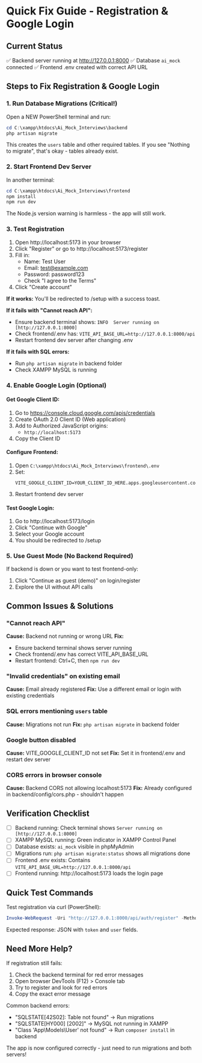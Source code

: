 # Quick Fix Guide - Registration & Google Login

## Current Status
✅ Backend server running at http://127.0.0.1:8000
✅ Database `ai_mock` connected
✅ Frontend .env created with correct API URL

## Steps to Fix Registration & Google Login

### 1. Run Database Migrations (Critical!)
Open a NEW PowerShell terminal and run:
```powershell
cd C:\xampp\htdocs\Ai_Mock_Interviews\backend
php artisan migrate
```

This creates the `users` table and other required tables. If you see "Nothing to migrate", that's okay - tables already exist.

### 2. Start Frontend Dev Server
In another terminal:
```powershell
cd C:\xampp\htdocs\Ai_Mock_Interviews\frontend
npm install
npm run dev
```

The Node.js version warning is harmless - the app will still work.

### 3. Test Registration
1. Open http://localhost:5173 in your browser
2. Click "Register" or go to http://localhost:5173/register
3. Fill in:
   - Name: Test User
   - Email: test@example.com
   - Password: password123
   - Check "I agree to the Terms"
4. Click "Create account"

**If it works:** You'll be redirected to /setup with a success toast.

**If it fails with "Cannot reach API":**
- Ensure backend terminal shows: `INFO  Server running on [http://127.0.0.1:8000]`
- Check frontend/.env has: `VITE_API_BASE_URL=http://127.0.0.1:8000/api`
- Restart frontend dev server after changing .env

**If it fails with SQL errors:**
- Run `php artisan migrate` in backend folder
- Check XAMPP MySQL is running

### 4. Enable Google Login (Optional)

#### Get Google Client ID:
1. Go to https://console.cloud.google.com/apis/credentials
2. Create OAuth 2.0 Client ID (Web application)
3. Add to Authorized JavaScript origins:
   - `http://localhost:5173`
4. Copy the Client ID

#### Configure Frontend:
1. Open `C:\xampp\htdocs\Ai_Mock_Interviews\frontend\.env`
2. Set:
   ```
   VITE_GOOGLE_CLIENT_ID=YOUR_CLIENT_ID_HERE.apps.googleusercontent.com
   ```
3. Restart frontend dev server

#### Test Google Login:
1. Go to http://localhost:5173/login
2. Click "Continue with Google"
3. Select your Google account
4. You should be redirected to /setup

### 5. Use Guest Mode (No Backend Required)
If backend is down or you want to test frontend-only:
1. Click "Continue as guest (demo)" on login/register
2. Explore the UI without API calls

## Common Issues & Solutions

### "Cannot reach API"
**Cause:** Backend not running or wrong URL
**Fix:** 
- Ensure backend terminal shows server running
- Check frontend/.env has correct VITE_API_BASE_URL
- Restart frontend: Ctrl+C, then `npm run dev`

### "Invalid credentials" on existing email
**Cause:** Email already registered
**Fix:** Use a different email or login with existing credentials

### SQL errors mentioning `users` table
**Cause:** Migrations not run
**Fix:** `php artisan migrate` in backend folder

### Google button disabled
**Cause:** VITE_GOOGLE_CLIENT_ID not set
**Fix:** Set it in frontend/.env and restart dev server

### CORS errors in browser console
**Cause:** Backend CORS not allowing localhost:5173
**Fix:** Already configured in backend/config/cors.php - shouldn't happen

## Verification Checklist
- [ ] Backend running: Check terminal shows `Server running on [http://127.0.0.1:8000]`
- [ ] XAMPP MySQL running: Green indicator in XAMPP Control Panel
- [ ] Database exists: `ai_mock` visible in phpMyAdmin
- [ ] Migrations run: `php artisan migrate:status` shows all migrations done
- [ ] Frontend .env exists: Contains `VITE_API_BASE_URL=http://127.0.0.1:8000/api`
- [ ] Frontend running: http://localhost:5173 loads the login page

## Quick Test Commands

Test registration via curl (PowerShell):
```powershell
Invoke-WebRequest -Uri "http://127.0.0.1:8000/api/auth/register" -Method POST -Headers @{"Content-Type"="application/json"} -Body '{"name":"Test","email":"test2@example.com","password":"password123"}' | Select-Object -Expand Content
```

Expected response: JSON with `token` and `user` fields.

## Need More Help?

If registration still fails:
1. Check the backend terminal for red error messages
2. Open browser DevTools (F12) > Console tab
3. Try to register and look for red errors
4. Copy the exact error message

Common backend errors:
- "SQLSTATE[42S02]: Table not found" → Run migrations
- "SQLSTATE[HY000] [2002]" → MySQL not running in XAMPP
- "Class 'App\Models\User' not found" → Run `composer install` in backend

The app is now configured correctly - just need to run migrations and both servers!
